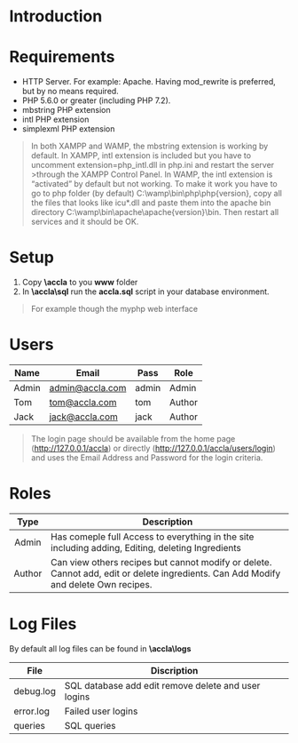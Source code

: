 # Introduction 

# Requirements
* HTTP Server. For example: Apache. Having mod_rewrite is preferred, but by no means required.
* PHP 5.6.0 or greater (including PHP 7.2).
* mbstring PHP extension
* intl PHP extension
* simplexml PHP extension

>In both XAMPP and WAMP, the mbstring extension is working by default.
>In XAMPP, intl extension is included but you have to uncomment extension=php_intl.dll in php.ini and restart the server >through the XAMPP Control Panel.
>In WAMP, the intl extension is “activated” by default but not working. To make it work you have to go to php folder (by default) C:\wamp\bin\php\php{version}, copy all the files that looks like icu*.dll and paste them into the apache bin directory C:\wamp\bin\apache\apache{version}\bin. Then restart all services and it should be OK.

# Setup
1. Copy __\accla__ to you __www__ folder
2. In __\accla\sql__ run the __accla.sql__ script in your database environment. 
>For example though the myphp web interface

# Users
| Name  | Email           | Pass  | Role  |
| ----- | --------------- | ----- | ----- |
| Admin | admin@accla.com | admin | Admin |
| Tom   | tom@accla.com   | tom   | Author|
| Jack  | jack@accla.com  | jack  | Author|

>The login page should be available from the home page (http://127.0.0.1/accla) or directly (http://127.0.0.1/accla/users/login) and uses the Email Address and Password for the login criteria.

# Roles
| Type  | Description                                                                                       |
| :---: | ------------------------------------------------------------------------------------------------- |
| Admin | Has comeple full Access to everything in the site including adding, Editing, deleting Ingredients |
| Author| Can view others recipes but cannot modify or delete. Cannot add, edit or delete ingredients. Can Add Modify and delete Own recipes. |

# Log Files
By default all log files can be found in __\accla\logs__

| File      | Discription                                         |
| --------- | --------------------------------------------------  |
| debug.log | SQL database add edit remove delete and user logins |
| error.log | Failed user logins                                  |
| queries   | SQL queries                                         |

